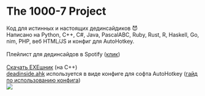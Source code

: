 # The 1000-7 Project
Код для истинных и настоящих дединсайдиков 😈<br>
Написано на Python, C++, C#, Java, PascalABC, Ruby, Rust, R, Haskell, Go, nim, PHP, веб HTML/JS и конфиг для AutoHotkey.<br><br>
Плейлист для дединсайдов в Spotify (<a href="https://open.spotify.com/playlist/2n0IGhIpHcrirOZ4NsVfp7?si=3fc8f5d97f2a446f">клик</a>)<br><br>
<a href="https://github.com/itsyuni/1000-7/releases/tag/Release">Скачать EXEшник</a> (на C++)<br>
<a href="https://github.com/itsyuni/1000-7/blob/main/deadinside.ahk">deadinside.ahk</a> используется в виде конфиге для софта AutoHotkey (<a href="https://youtu.be/lf2mAzfbq9Y?t=65">гайд по использованию конфига</a>)<br>
<img src="https://memepedia.ru/wp-content/uploads/2019/08/ded-insayd-5-768x768.jpg">
